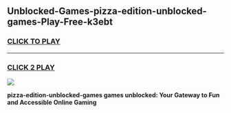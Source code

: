 
## Unblocked-Games-pizza-edition-unblocked-games-Play-Free-k3ebt
<h3>
<a href="https://premium76.site?title=pizza-edition-unblocked-games&ref=10A">CLICK TO PLAY</a></h3>
<hr>

<h3>
<a href="https://premium76.site?title=pizza-edition-unblocked-games&ref=10A">CLICK 2 PLAY</a>
  
</h3>

<a href="https://premium76.site?title=pizza-edition-unblocked-games&ref=10A"><img src="https://clearcache.store/games.png"></a>


**pizza-edition-unblocked-games games unblocked: Your Gateway to Fun and Accessible Online Gaming**
